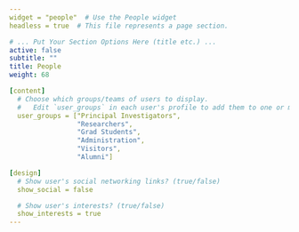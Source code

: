 ```yaml
---
widget = "people"  # Use the People widget
headless = true  # This file represents a page section.

# ... Put Your Section Options Here (title etc.) ...
active: false
subtitle: ""
title: People
weight: 68

[content]
  # Choose which groups/teams of users to display.
  #   Edit `user_groups` in each user's profile to add them to one or more of these groups.
  user_groups = ["Principal Investigators",
                 "Researchers",
                 "Grad Students",
                 "Administration",
                 "Visitors",
                 "Alumni"]

[design]
  # Show user's social networking links? (true/false)
  show_social = false

  # Show user's interests? (true/false)
  show_interests = true
---
```

